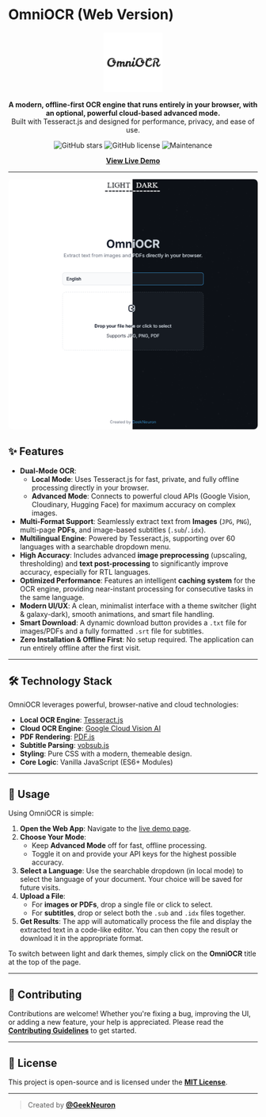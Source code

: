 # OmniOCR (Web Version)

<p align="center">
  <img src="/assets/images/favicon-512x512.png" alt="OmniOCR Logo" width="120">
</p>

<p align="center">
  <strong>A modern, offline-first OCR engine that runs entirely in your browser, with an optional, powerful cloud-based advanced mode.</strong>
  <br />
  Built with Tesseract.js and designed for performance, privacy, and ease of use.
</p>

<p align="center">
  <img alt="GitHub stars" src="https://img.shields.io/github/stars/GeekNeuron/OmniOCR?style=for-the-badge&color=blueviolet">
  <img alt="GitHub license" src="https://img.shields.io/github/license/GeekNeuron/OmniOCR?style=for-the-badge&color=blue">
  <img alt="Maintenance" src="https://img.shields.io/badge/Maintained%3F-yes-green.svg?style=for-the-badge">
</p>

<p align="center">
  <a href="https://geekneuron.github.io/OmniOCR/"><strong>View Live Demo</strong></a>
</p>

---

<p align="center">
  <img src="/assets/images/Screenshot.png" alt="OmniOCR Application Screenshot" style="border-radius: 8px; max-width: 100%; width: 700px;">
</p>

## ✨ Features

-   **Dual-Mode OCR**:
    -   **Local Mode**: Uses Tesseract.js for fast, private, and fully offline processing directly in your browser.
    -   **Advanced Mode**: Connects to powerful cloud APIs (Google Vision, Cloudinary, Hugging Face) for maximum accuracy on complex images.
-   **Multi-Format Support**: Seamlessly extract text from **Images** (`JPG`, `PNG`), multi-page **PDFs**, and image-based subtitles (`.sub`/`.idx`).
-   **Multilingual Engine**: Powered by Tesseract.js, supporting over 60 languages with a searchable dropdown menu.
-   **High Accuracy**: Includes advanced **image preprocessing** (upscaling, thresholding) and **text post-processing** to significantly improve accuracy, especially for RTL languages.
-   **Optimized Performance**: Features an intelligent **caching system** for the OCR engine, providing near-instant processing for consecutive tasks in the same language.
-   **Modern UI/UX**: A clean, minimalist interface with a theme switcher (light & galaxy-dark), smooth animations, and smart file handling.
-   **Smart Download**: A dynamic download button provides a `.txt` file for images/PDFs and a fully formatted `.srt` file for subtitles.
-   **Zero Installation & Offline First**: No setup required. The application can run entirely offline after the first visit.

---

## 🛠️ Technology Stack

OmniOCR leverages powerful, browser-native and cloud technologies:

-   **Local OCR Engine**: [Tesseract.js](https://github.com/naptha/tesseract.js)
-   **Cloud OCR Engine**: [Google Cloud Vision AI](https://cloud.google.com/vision)
-   **PDF Rendering**: [PDF.js](https://mozilla.github.io/pdf.js/)
-   **Subtitle Parsing**: [vobsub.js](https://github.com/vobsub/vobsub.js)
-   **Styling**: Pure CSS with a modern, themeable design.
-   **Core Logic**: Vanilla JavaScript (ES6+ Modules)

---

## 🚀 Usage

Using OmniOCR is simple:

1.  **Open the Web App**: Navigate to the [live demo page](https://geekneuron.github.io/OmniOCR/).
2.  **Choose Your Mode**:
    -   Keep **Advanced Mode** off for fast, offline processing.
    -   Toggle it on and provide your API keys for the highest possible accuracy.
3.  **Select a Language**: Use the searchable dropdown (in local mode) to select the language of your document. Your choice will be saved for future visits.
4.  **Upload a File**:
    -   For **images or PDFs**, drop a single file or click to select.
    -   For **subtitles**, drop or select both the `.sub` and `.idx` files together.
5.  **Get Results**: The app will automatically process the file and display the extracted text in a code-like editor. You can then copy the result or download it in the appropriate format.

To switch between light and dark themes, simply click on the **OmniOCR** title at the top of the page.

---

## 🤝 Contributing

Contributions are welcome! Whether you're fixing a bug, improving the UI, or adding a new feature, your help is appreciated. Please read the [**Contributing Guidelines**](CONTRIBUTING.md) to get started.

---

## 📄 License

This project is open-source and is licensed under the [**MIT License**](LICENSE).

---

> Created by **[@GeekNeuron](https://github.com/GeekNeuron)**
